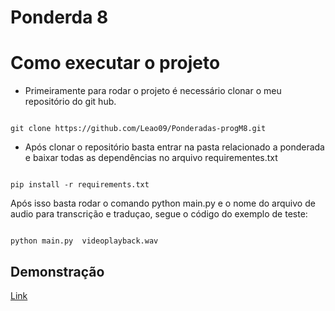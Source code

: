 # Ponderda 8

# Como executar o projeto
- Primeiramente para rodar o projeto é necessário clonar o meu repositório do git hub.
<pre><code>
git clone https://github.com/Leao09/Ponderadas-progM8.git
</code></pre>
- Após clonar o repositório basta entrar na pasta relacionado a ponderada e baixar todas as dependências no arquivo requirementes.txt 
<pre><code>
pip install -r requirements.txt
</code></pre>
Após isso basta rodar o comando python main.py e o nome do arquivo de audio para transcrição e traduçao, segue o código do exemplo de teste: 
<pre><code>
python main.py  videoplayback.wav
</code></pre>
## Demonstração
[Link](https://youtu.be/Tlqk7KIvFKE)